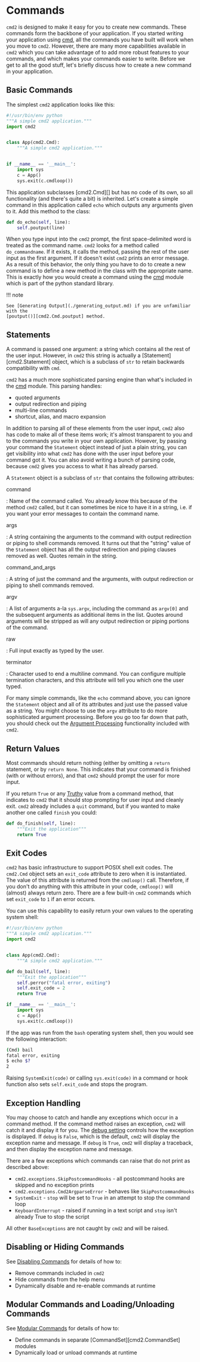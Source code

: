 # Commands

`cmd2` is designed to make it easy for you to create new commands. These commands form the backbone
of your application. If you started writing your application using
[cmd](https://docs.python.org/3/library/cmd.html), all the commands you have built will work when
you move to `cmd2`. However, there are many more capabilities available in `cmd2` which you can take
advantage of to add more robust features to your commands, and which makes your commands easier to
write. Before we get to all the good stuff, let's briefly discuss how to create a new command in
your application.

## Basic Commands

The simplest `cmd2` application looks like this:

```py
#!/usr/bin/env python
"""A simple cmd2 application."""
import cmd2


class App(cmd2.Cmd):
    """A simple cmd2 application."""


if __name__ == '__main__':
    import sys
    c = App()
    sys.exit(c.cmdloop())
```

This application subclasses [cmd2.Cmd][] but has no code of its own, so all functionality (and
there's quite a bit) is inherited. Let's create a simple command in this application called `echo`
which outputs any arguments given to it. Add this method to the class:

```py
def do_echo(self, line):
    self.poutput(line)
```

When you type input into the `cmd2` prompt, the first space-delimited word is treated as the command
name. `cmd2` looks for a method called `do_commandname`. If it exists, it calls the method, passing
the rest of the user input as the first argument. If it doesn't exist `cmd2` prints an error
message. As a result of this behavior, the only thing you have to do to create a new command is to
define a new method in the class with the appropriate name. This is exactly how you would create a
command using the [cmd](https://docs.python.org/3/library/cmd.html) module which is part of the
python standard library.

!!! note

    See [Generating Output](./generating_output.md) if you are unfamiliar with the
    [poutput()][cmd2.Cmd.poutput] method.

## Statements

A command is passed one argument: a string which contains all the rest of the user input. However,
in `cmd2` this string is actually a [Statement][cmd2.Statement] object, which is a subclass of `str`
to retain backwards compatibility with `cmd`.

`cmd2` has a much more sophisticated parsing engine than what's included in the
[cmd](https://docs.python.org/3/library/cmd.html) module. This parsing handles:

- quoted arguments
- output redirection and piping
- multi-line commands
- shortcut, alias, and macro expansion

In addition to parsing all of these elements from the user input, `cmd2` also has code to make all
of these items work; it's almost transparent to you and to the commands you write in your own
application. However, by passing your command the `Statement` object instead of just a plain string,
you can get visibility into what `cmd2` has done with the user input before your command got it. You
can also avoid writing a bunch of parsing code, because `cmd2` gives you access to what it has
already parsed.

A `Statement` object is a subclass of `str` that contains the following attributes:

command

: Name of the command called. You already know this because of the method `cmd2` called, but it can
sometimes be nice to have it in a string, i.e. if you want your error messages to contain the
command name.

args

: A string containing the arguments to the command with output redirection or piping to shell
commands removed. It turns out that the "string" value of the `Statement` object has all the output
redirection and piping clauses removed as well. Quotes remain in the string.

command_and_args

: A string of just the command and the arguments, with output redirection or piping to shell
commands removed.

argv

: A list of arguments a-la `sys.argv`, including the command as `argv[0]` and the subsequent
arguments as additional items in the list. Quotes around arguments will be stripped as will any
output redirection or piping portions of the command.

raw

: Full input exactly as typed by the user.

terminator

: Character used to end a multiline command. You can configure multiple termination characters, and
this attribute will tell you which one the user typed.

For many simple commands, like the `echo` command above, you can ignore the `Statement` object and
all of its attributes and just use the passed value as a string. You might choose to use the `argv`
attribute to do more sophisticated argument processing. Before you go too far down that path, you
should check out the [Argument Processing](./argument_processing.md) functionality included with
`cmd2`.

## Return Values

Most commands should return nothing (either by omitting a `return` statement, or by `return None`.
This indicates that your command is finished (with or without errors), and that `cmd2` should prompt
the user for more input.

If you return `True` or any
[Truthy](https://www.freecodecamp.org/news/truthy-and-falsy-values-in-python/) value from a command
method, that indicates to `cmd2` that it should stop prompting for user input and cleanly exit.
`cmd2` already includes a `quit` command, but if you wanted to make another one called `finish` you
could:

```py
def do_finish(self, line):
    """Exit the application"""
    return True
```

## Exit Codes

`cmd2` has basic infrastructure to support POSIX shell exit codes. The `cmd2.Cmd` object sets an
`exit_code` attribute to zero when it is instantiated. The value of this attribute is returned from
the `cmdloop()` call. Therefore, if you don't do anything with this attribute in your code,
`cmdloop()` will (almost) always return zero. There are a few built-in `cmd2` commands which set
`exit_code` to `1` if an error occurs.

You can use this capability to easily return your own values to the operating system shell:

```py
#!/usr/bin/env python
"""A simple cmd2 application."""
import cmd2


class App(cmd2.Cmd):
    """A simple cmd2 application."""

def do_bail(self, line):
    """Exit the application"""
    self.perror("fatal error, exiting")
    self.exit_code = 2
    return True

if __name__ == '__main__':
    import sys
    c = App()
    sys.exit(c.cmdloop())
```

If the app was run from the `bash` operating system shell, then you would see the following
interaction:

```sh
(Cmd) bail
fatal error, exiting
$ echo $?
2
```

Raising `SystemExit(code)` or calling `sys.exit(code)` in a command or hook function also sets
`self.exit_code` and stops the program.

## Exception Handling

You may choose to catch and handle any exceptions which occur in a command method. If the command
method raises an exception, `cmd2` will catch it and display it for you. The
[debug setting](./settings.md#debug) controls how the exception is displayed. If `debug` is `False`,
which is the default, `cmd2` will display the exception name and message. If `debug` is `True`,
`cmd2` will display a traceback, and then display the exception name and message.

There are a few exceptions which commands can raise that do not print as described above:

- `cmd2.exceptions.SkipPostcommandHooks` - all postcommand hooks are skipped and no exception prints
- `cmd2.exceptions.Cmd2ArgparseError` - behaves like `SkipPostcommandHooks`
- `SystemExit` - `stop` will be set to `True` in an attempt to stop the command loop
- `KeyboardInterrupt` - raised if running in a text script and `stop` isn't already True to stop the
  script

All other `BaseExceptions` are not caught by `cmd2` and will be raised.

## Disabling or Hiding Commands

See [Disabling Commands](./disable_commands.md) for details of how to:

- Remove commands included in `cmd2`
- Hide commands from the help menu
- Dynamically disable and re-enable commands at runtime

## Modular Commands and Loading/Unloading Commands

See [Modular Commands](./modular_commands.md) for details of how to:

- Define commands in separate [CommandSet][cmd2.CommandSet] modules
- Dynamically load or unload commands at runtime
